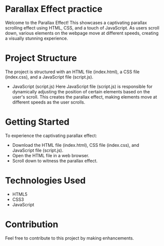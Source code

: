 # Parallax Effect practice
Welcome to the Parallax Effect! This showcases a captivating parallax scrolling effect using HTML, CSS, and a touch of JavaScript. As users scroll down, various elements on the webpage move at different speeds, creating a visually stunning experience.

# Project Structure
The project is structured with an HTML file (index.html), a CSS file (index.css), and a JavaScript file (script.js).

- JavaScript (script.js)
Here JavaScript file (script.js) is responsible for dynamically adjusting the position of certain elements based on the user's scroll. This creates the parallax effect, making elements move at different speeds as the user scrolls.

# Getting Started
To experience the captivating parallax effect:

- Download the HTML file (index.html), CSS file (index.css), and JavaScript file (script.js).
- Open the HTML file in a web browser.
- Scroll down to witness the parallax effect.

# Technologies Used
- HTML5
- CSS3
- JavaScript

# Contribution
Feel free to contribute to this project by making enhancements.
